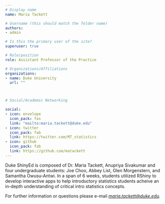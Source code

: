 ```yaml
---
# Display name
name: Maria Tackett

# Username (this should match the folder name)
authors:
- admin

# Is this the primary user of the site?
superuser: true

# Role/position
role: Assistant Professor of the Practice

# Organizations/Affiliations
organizations:
- name: Duke University
  url: ""



# Social/Academic Networking

social:
- icon: envelope
  icon_pack: fas
  link: "mailto:maria.tackett@duke.edu"
- icon: twitter
  icon_pack: fab
  link: https://twitter.com/MT_statistics
- icon: github
  icon_pack: fab
  link: https://github.com/matackett
---
```


Duke ShinyEd is composed of Dr. Maria Tackett, Anupriya Sivakumar and four undergraduate students: Joe Choo, Abbey List, Glen Morgenstern, and Samantha Owusu-Antwi. In a span of 6 weeks, students utilized RShiny to develop interactive apps to help introductory statistics students acheive an in-depth understanding of critical intro statistics concepts. 

For further information or questions please e-mail *maria.tackett@duke.edu*. 



